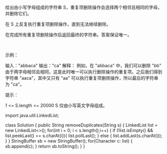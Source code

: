 给出由小写字母组成的字符串 S，重复项删除操作会选择两个相邻且相同的字母，并删除它们。

在 S 上反复执行重复项删除操作，直到无法继续删除。

在完成所有重复项删除操作后返回最终的字符串。答案保证唯一。

 

示例：

输入："abbaca"
输出："ca"
解释：
例如，在 "abbaca" 中，我们可以删除 "bb" 由于两字母相邻且相同，这是此时唯一可以执行删除操作的重复项。之后我们得到字符串 "aaca"，其中又只有 "aa" 可以执行重复项删除操作，所以最后的字符串为 "ca"。
 

提示：

1 <= S.length <= 20000
S 仅由小写英文字母组成。



import java.util.LinkedList;

class Solution {
    public String removeDuplicates(String s) {
        LinkedList<Character> list = new LinkedList<>();
        for(int i = 0; i < s.length();i++) {
            if (!list.isEmpty() && list.peekLast() == s.charAt(i)){
                list.pollLast();
            } else {
                list.addLast(s.charAt(i));
            }
        }
        StringBuffer sb = new StringBuffer();
        for(Character c: list) {
            sb.append(c);
        }
        return sb.toString();
    }
}